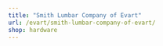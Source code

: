 ```yaml
---
title: "Smith Lumbar Company of Evart"
url: /evart/smith-lumbar-company-of-evart/
shop: hardware
---
```

